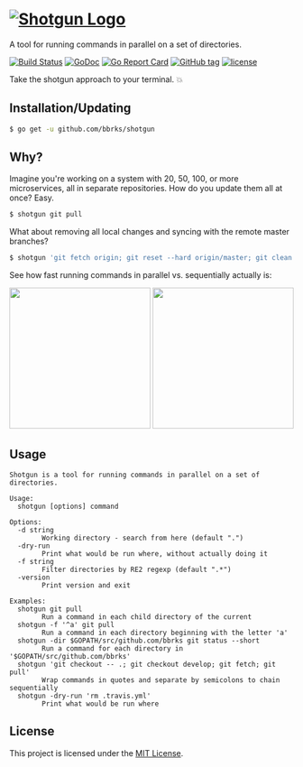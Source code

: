 # [![Shotgun Logo](https://cdn.rawgit.com/bbrks/shotgun/master/logo.svg)](https://github.com/bbrks/shotgun)

A tool for running commands in parallel on a set of directories.

[![Build Status](https://travis-ci.org/bbrks/shotgun.svg)](https://travis-ci.org/bbrks/shotgun)
[![GoDoc](https://godoc.org/github.com/bbrks/shotgun?status.svg)](https://godoc.org/github.com/bbrks/shotgun)
[![Go Report Card](https://goreportcard.com/badge/github.com/bbrks/shotgun)](https://goreportcard.com/report/github.com/bbrks/shotgun)
[![GitHub tag](https://img.shields.io/github/tag/bbrks/shotgun.svg)](https://github.com/bbrks/shotgun/releases)
[![license](https://img.shields.io/github/license/bbrks/shotgun.svg)](https://github.com/bbrks/shotgun/blob/master/LICENSE)

Take the shotgun approach to your terminal. :boom:

## Installation/Updating

```sh
$ go get -u github.com/bbrks/shotgun
```

## Why?

Imagine you're working on a system with 20, 50, 100, or more microservices, all in separate repositories.
How do you update them all at once? Easy.

```sh
$ shotgun git pull
```

What about removing all local changes and syncing with the remote master branches?

```sh
$ shotgun 'git fetch origin; git reset --hard origin/master; git clean -f'
```

See how fast running commands in parallel vs. sequentially actually is:

<a href="https://asciinema.org/a/d3kj4vdi47orpl5tleqn0c9rx" target="_blank"><img src="https://asciinema.org/a/d3kj4vdi47orpl5tleqn0c9rx.png" width="250px"/></a>
<a href="https://asciinema.org/a/b0d16ry57hsn1vfmq2ez7u1an" target="_blank"><img src="https://asciinema.org/a/b0d16ry57hsn1vfmq2ez7u1an.png" width="250px"/></a>

## Usage

```
Shotgun is a tool for running commands in parallel on a set of directories.

Usage:
  shotgun [options] command

Options:
  -d string
    	Working directory - search from here (default ".")
  -dry-run
    	Print what would be run where, without actually doing it
  -f string
    	Filter directories by RE2 regexp (default ".*")
  -version
    	Print version and exit

Examples:
  shotgun git pull
    	Run a command in each child directory of the current
  shotgun -f '^a' git pull
    	Run a command in each directory beginning with the letter 'a'
  shotgun -dir $GOPATH/src/github.com/bbrks git status --short
    	Run a command for each directory in '$GOPATH/src/github.com/bbrks'
  shotgun 'git checkout -- .; git checkout develop; git fetch; git pull'
    	Wrap commands in quotes and separate by semicolons to chain sequentially
  shotgun -dry-run 'rm .travis.yml'
    	Print what would be run where
```

## License
This project is licensed under the [MIT License](LICENSE).
